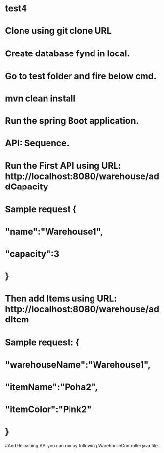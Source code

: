 # test4
# Clone using git clone URL
# Create database fynd in local.
# Go to test folder and fire below cmd.
# mvn clean install
# Run the spring Boot application.


# API: Sequence.
# Run the First API using URL: http://localhost:8080/warehouse/addCapacity
# Sample request {
#                 	"name":"Warehouse1",
#                	"capacity":3
#               } 

# Then add  Items using URL: http://localhost:8080/warehouse/addItem
# Sample request: {
#                  	"warehouseName":"Warehouse1",
#                      "itemName":"Poha2",
#                     "itemColor":"Pink2"
#                 }

#And Remaining API you can run by following WarehouseController.java file.